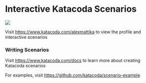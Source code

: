 # Interactive Katacoda Scenarios

[![](http://shields.katacoda.com/katacoda/alexmattika/count.svg)](https://www.katacoda.com/alexmattika "Get your profile on Katacoda.com")

Visit https://www.katacoda.com/alexmattika to view the profile and interactive scenarios

### Writing Scenarios
Visit https://www.katacoda.com/docs to learn more about creating Katacoda scenarios

For examples, visit https://github.com/katacoda/scenario-example
